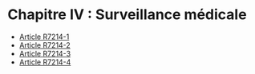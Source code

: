 # Chapitre IV : Surveillance médicale

* [Article R7214-1](./LEGIARTI000018521378.md)
* [Article R7214-2](./LEGIARTI000018521376.md)
* [Article R7214-3](./LEGIARTI000018521374.md)
* [Article R7214-4](./LEGIARTI000022356463.md)
